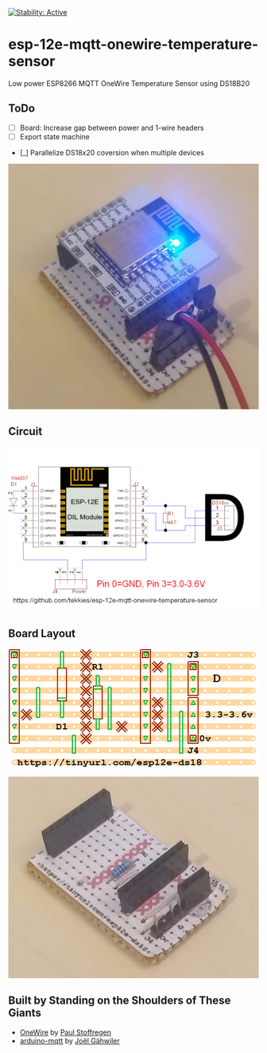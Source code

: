 [![Stability: Active](https://masterminds.github.io/stability/active.svg)](https://masterminds.github.io/stability/active.html)
# esp-12e-mqtt-onewire-temperature-sensor
Low power ESP8266 MQTT OneWire Temperature Sensor using DS18B20

## ToDo
- [ ] Board: Increase gap between power and 1-wire headers
- [ ] Export state machine
- [_] Parallelize DS18x20 coversion when multiple devices

![Installed](doc/photo-installed.jpg)

## Circuit 
![Circuit](board/ESP-12E-OneWire-TinyCAD.png)

## Board Layout
![Boad Layout](board/ESP-12E-OneWire-VeeCAD.png)

![Bare Board](doc/photo-bare-board.jpg)

## Built by Standing on the Shoulders of These Giants
 - [OneWire](https://github.com/PaulStoffregen/OneWire) by [Paul Stoffregen](https://github.com/PaulStoffregen)
 - [arduino-mqtt](https://github.com/256dpi/arduino-mqtt)  by [Joël Gähwiler](https://github.com/256dpi)